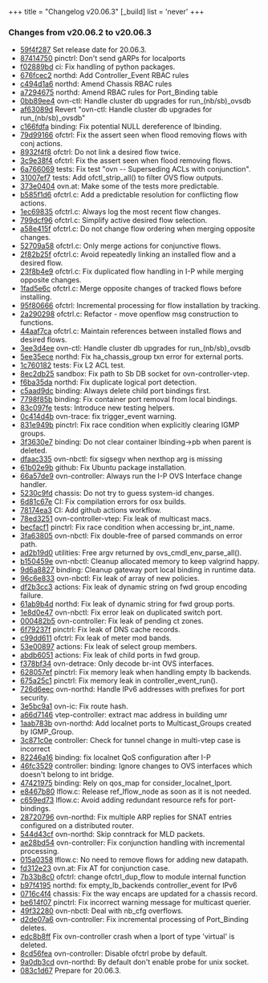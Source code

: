 +++
title = "Changelog v20.06.3"
[_build]
  list = 'never'
+++

### Changes from v20.06.2 to v20.06.3

- [59f4f287](https://github.com/ovn-org/ovn/commit/59f4f2872c08d6a72980ec5291de46319e62c005) Set release date for 20.06.3.
- [87414750](https://github.com/ovn-org/ovn/commit/8741475092a8db4c726430c7bf7245157af11ae7) pinctrl: Don't send gARPs for localports
- [f02889bd](https://github.com/ovn-org/ovn/commit/f02889bd876fd2799f49ceafcf91bddb106e2f45) ci: Fix handling of python packages.
- [676fcec2](https://github.com/ovn-org/ovn/commit/676fcec283889a458fc93e433d564ec7eb0e2ecb) northd: Add Controller_Event RBAC rules
- [c494d1a6](https://github.com/ovn-org/ovn/commit/c494d1a6c2a3a4a26e3e4a1bfd87b4cd2f954ded) northd: Amend Chassis RBAC rules
- [a7294675](https://github.com/ovn-org/ovn/commit/a72946750a174bd9ee3ef8f38aec91ee78d6fa11) northd: Amend RBAC rules for Port_Binding table
- [0bb89ee4](https://github.com/ovn-org/ovn/commit/0bb89ee4e5109e229bb8f02c890597fc7b6cd088) ovn-ctl: Handle cluster db upgrades for run_(nb/sb)_ovsdb
- [af63089d](https://github.com/ovn-org/ovn/commit/af63089d09f7a2f7bfab219ac84e276239d04467) Revert "ovn-ctl: Handle cluster db upgrades for run_(nb/sb)_ovsdb"
- [c166fdfa](https://github.com/ovn-org/ovn/commit/c166fdfa44bd1e438ca599c3112c5dba6e65d81e) binding: Fix potential NULL dereference of lbinding.
- [79d99166](https://github.com/ovn-org/ovn/commit/79d991664938ba0e6423f344f252865840d3d8d5) ofctrl: Fix the assert seen when flood removing flows with conj actions.
- [8932f4f8](https://github.com/ovn-org/ovn/commit/8932f4f8e27b568e9646b4d9d60a332ed8dac68f) ofctrl: Do not link a desired flow twice.
- [3c9e38f4](https://github.com/ovn-org/ovn/commit/3c9e38f4f082681a6bf715ccdc89a4fedffee268) ofctrl: Fix the assert seen when flood removing flows.
- [6a766069](https://github.com/ovn-org/ovn/commit/6a7660698db573519c349e80444ee141f2e4280a) tests: Fix test "ovn -- Superseding ACLs with conjunction".
- [31007ef7](https://github.com/ovn-org/ovn/commit/31007ef76e192cca1f03765e72e0cc2cabccc3fc) tests: Add ofctl_strip_all() to filter OVS flow outputs.
- [373e0404](https://github.com/ovn-org/ovn/commit/373e04048198830d039a4d7cce17945989d97a33) ovn.at: Make some of the tests more predictable.
- [b585f1d6](https://github.com/ovn-org/ovn/commit/b585f1d64f2263bd585c7bae06e52e952bf4ebe5) ofctrl.c: Add a predictable resolution for conflicting flow actions.
- [1ec69835](https://github.com/ovn-org/ovn/commit/1ec698353aa7664e54fdb471837408829c7872cc) ofctrl.c: Always log the most recent flow changes.
- [799dcf96](https://github.com/ovn-org/ovn/commit/799dcf96f79167306c631db3687b818e51d96ce2) ofctrl.c: Simplify active desired flow selection.
- [a58e415f](https://github.com/ovn-org/ovn/commit/a58e415fafc5904e7e3bcd1d444e462fb100f9fc) ofctrl.c: Do not change flow ordering when merging opposite changes.
- [52709a58](https://github.com/ovn-org/ovn/commit/52709a5816dfe1c313dcdca58856c25d0c4ab191) ofctrl.c: Only merge actions for conjunctive flows.
- [2f82b25f](https://github.com/ovn-org/ovn/commit/2f82b25ff84618b18ba457f45a323b290ed7411f) ofctrl.c: Avoid repeatedly linking an installed flow and a desired flow.
- [23f8b4e9](https://github.com/ovn-org/ovn/commit/23f8b4e930cb1adf7ff8aaed64c4cf70aed255f0) ofctrl.c: Fix duplicated flow handling in I-P while merging opposite changes.
- [1fad5e6c](https://github.com/ovn-org/ovn/commit/1fad5e6cacd2283944bb56b8bfe01d9e80035686) ofctrl.c: Merge opposite changes of tracked flows before installing.
- [95f80666](https://github.com/ovn-org/ovn/commit/95f8066633d67fe6252c1ae5c1f318e348673a8c) ofctrl: Incremental processing for flow installation by tracking.
- [2a290298](https://github.com/ovn-org/ovn/commit/2a290298dbe25b7ce2a777d00158c86af16e0c18) ofctrl.c: Refactor - move openflow msg construction to functions.
- [44aaf7ca](https://github.com/ovn-org/ovn/commit/44aaf7caa3302a08c3afa5409c91b11b95d56556) ofctrl.c: Maintain references between installed flows and desired flows.
- [3ee3d4ee](https://github.com/ovn-org/ovn/commit/3ee3d4ee41c19df7e700d59950ceb8816686c0fd) ovn-ctl: Handle cluster db upgrades for run_(nb/sb)_ovsdb
- [5ee35ece](https://github.com/ovn-org/ovn/commit/5ee35ecef3d20f7e797a0581bee9c4e68a673a3b) northd: Fix ha_chassis_group txn error for external ports.
- [1c760182](https://github.com/ovn-org/ovn/commit/1c7601823a046eb9cc8c0619db1913c1b37cc183) tests: Fix L2 ACL test.
- [8ec2db25](https://github.com/ovn-org/ovn/commit/8ec2db252d262ec4535e9e35583bd041329ec54d) sandbox: Fix path to Sb DB socket for ovn-controller-vtep.
- [f6ba35da](https://github.com/ovn-org/ovn/commit/f6ba35dadcf670bef4a678e29bc5e5f4cdd4fa34) northd: Fix duplicate logical port detection.
- [c5aad9dc](https://github.com/ovn-org/ovn/commit/c5aad9dc4ef63ba5fcc60ef06fb9f8d86f481a37) binding: Always delete child port bindings first.
- [7798f85b](https://github.com/ovn-org/ovn/commit/7798f85bcc080f7ac35625f43b17ba0fb89ecb7b) binding: Fix container port removal from local bindings.
- [83c097fe](https://github.com/ovn-org/ovn/commit/83c097fe0e94a3f08f00a5ec793fb56c9492c4a6) tests: Introduce new testing helpers.
- [0c414d4b](https://github.com/ovn-org/ovn/commit/0c414d4b5953931b4c190e265921d3a8f90d7d91) ovn-trace: fix trigger_event warning.
- [831e949b](https://github.com/ovn-org/ovn/commit/831e949bcb1f12262299d5d55b4d494cb58a3113) pinctrl: Fix race condition when explicitly clearing IGMP groups.
- [3f3630e7](https://github.com/ovn-org/ovn/commit/3f3630e7ed613e4093173039a917d6958e332bae) binding: Do not clear container lbinding->pb when parent is deleted.
- [dfaac335](https://github.com/ovn-org/ovn/commit/dfaac335de396a5b3f659bb5a7ae734464708120) ovn-nbctl: fix sigsegv when nexthop arg is missing
- [61b02e9b](https://github.com/ovn-org/ovn/commit/61b02e9b2fc32e3cf62e2d79baf05ee573f6cb3c) github: Fix Ubuntu package installation.
- [66a57de9](https://github.com/ovn-org/ovn/commit/66a57de9b2409efb0f7671d48848c4afcc062fcc) ovn-controller: Always run the I-P OVS Interface change handler.
- [5230c9fd](https://github.com/ovn-org/ovn/commit/5230c9fdc63a6fa85116ccd84f7a24e424577e56) chassis: Do not try to guess system-id changes.
- [6d81c67e](https://github.com/ovn-org/ovn/commit/6d81c67e2864ab07a6315b8186fa5ac34b85451e) CI: Fix compilation errors for osx builds.
- [78174ea3](https://github.com/ovn-org/ovn/commit/78174ea3e67df65c1dc10f8ba068a2e29b64b764) CI: Add github actions workflow.
- [78ed3251](https://github.com/ovn-org/ovn/commit/78ed3251dac799e22d9ec91d1b30c0b52f437e62) ovn-controller-vtep: Fix leak of multicast macs.
- [becfacf1](https://github.com/ovn-org/ovn/commit/becfacf1ecfd73f24bacf497e76aaad55871a626) pinctrl: Fix race condition when accessing br_int_name.
- [3fa63805](https://github.com/ovn-org/ovn/commit/3fa638059deab04ce1035c2220e23c5df7fc03ab) ovn-nbctl: Fix double-free of parsed commands on error path.
- [ad2b19d0](https://github.com/ovn-org/ovn/commit/ad2b19d0701ab4ec7bfbf729eaa2afa4359789c3) utilities: Free argv returned by ovs_cmdl_env_parse_all().
- [b150459e](https://github.com/ovn-org/ovn/commit/b150459eaf62d418dbcfbe97110b696d63c8a71c) ovn-nbctl: Cleanup allocated memory to keep valgrind happy.
- [9d6a8827](https://github.com/ovn-org/ovn/commit/9d6a8827f42dd3421e933ef051f215a2230e60f8) binding: Cleanup gateway port local binding in runtime data.
- [96c6e833](https://github.com/ovn-org/ovn/commit/96c6e83308d49f677c85f1faa600bcd1a29320bb) ovn-nbctl: Fix leak of array of new policies.
- [df2b3cc3](https://github.com/ovn-org/ovn/commit/df2b3cc38440b38f6176850e5e56a36a7b6b1ada) actions: Fix leak of dynamic string on fwd group encoding failure.
- [61ab9b4d](https://github.com/ovn-org/ovn/commit/61ab9b4d53a6326726fe210981c1188e91888136) northd: Fix leak of dynamic string for fwd group ports.
- [1e8d0e47](https://github.com/ovn-org/ovn/commit/1e8d0e478400df590923477d05ba2cf1545a5481) ovn-nbctl: Fix error leak on duplicated switch port.
- [000482b5](https://github.com/ovn-org/ovn/commit/000482b536b40442861befcbfb6beae9484a45c4) ovn-controller: Fix leak of pending ct zones.
- [6f79237f](https://github.com/ovn-org/ovn/commit/6f79237fb0b233e4c3ac8ff21ac02c86b6a6906a) pinctrl: Fix leak of DNS cache records.
- [c99dd611](https://github.com/ovn-org/ovn/commit/c99dd6117c6feac445ca7ca0b6fcb4a301251558) ofctrl: Fix leak of meter mod bands.
- [53e00897](https://github.com/ovn-org/ovn/commit/53e00897dabd684e107b0fc8cdedea97082eab5f) actions: Fix leak of select group members.
- [abdb6051](https://github.com/ovn-org/ovn/commit/abdb60512c92f308256552b1e0cfab11c904d2bc) actions: Fix leak of child ports in fwd group.
- [f378bf34](https://github.com/ovn-org/ovn/commit/f378bf34112c3c4c59aaa36f7257731dc2a41f7f) ovn-detrace: Only decode br-int OVS interfaces.
- [628057ef](https://github.com/ovn-org/ovn/commit/628057ef53b3ba6ef4dda44d5ef431a588236426) pinctrl: Fix memory leak when handling empty lb backends.
- [675a25c1](https://github.com/ovn-org/ovn/commit/675a25c1dc68cdca4a9fa098ea467a10a9045fa9) pinctrl: Fix memory leak in controller_event_run().
- [726d6eec](https://github.com/ovn-org/ovn/commit/726d6eec061809198dd5e644752331196a86ebeb) ovn-northd: Handle IPv6 addresses with prefixes for port security.
- [3e5bc9a1](https://github.com/ovn-org/ovn/commit/3e5bc9a1655e2e26ba99eb68d62d483bdcf2cf0c) ovn-ic: Fix route hash.
- [a66d7146](https://github.com/ovn-org/ovn/commit/a66d71469849837ddb363340a58f6c4160cff0e5) vtep-controller: extract mac address in building umr
- [1aab783b](https://github.com/ovn-org/ovn/commit/1aab783bdc016e009d62a3d7270e4e32f21f23aa) ovn-northd: Add localnet ports to Multicast_Groups created by IGMP_Group.
- [3c871c0e](https://github.com/ovn-org/ovn/commit/3c871c0e0c84479589191a83a5bab0aa417f1dd1) controller: Check for tunnel change in multi-vtep case is incorrect
- [82246a16](https://github.com/ovn-org/ovn/commit/82246a164b113b8c55608cbd560684445101f185) binding: fix localnet QoS configuration after I-P
- [46fc3529](https://github.com/ovn-org/ovn/commit/46fc3529af756d81eaee7f03ee9d510e894568de) controller: binding: Ignore changes to OVS interfaces which doesn't belong to int bridge.
- [47421975](https://github.com/ovn-org/ovn/commit/47421975a41f884f0410131cff48d54070c54603) binding: Rely on qos_map for consider_localnet_lport.
- [e8467b80](https://github.com/ovn-org/ovn/commit/e8467b8002f9bb098550fb96fbe71420f91f9e84) lflow.c: Release ref_lflow_node as soon as it is not needed.
- [c659ed73](https://github.com/ovn-org/ovn/commit/c659ed732f77979bfc7d8c0e6dfc2032e73d4257) lflow.c: Avoid adding redundant resource refs for port-bindings.
- [28720796](https://github.com/ovn-org/ovn/commit/28720796fae9b5d9ff4f2a8b448df18d9fcdefb4) ovn-northd: Fix multiple ARP replies for SNAT entries configured on a distributed router.
- [544d43cf](https://github.com/ovn-org/ovn/commit/544d43cf5d905515a7c6ee9e0f0403e46501b5ac) ovn-northd: Skip conntrack for MLD packets.
- [ae28bd54](https://github.com/ovn-org/ovn/commit/ae28bd54b9eb07ff8d346f795f94853543c9988e) ovn-controller: Fix conjunction handling with incremental processing.
- [015a0358](https://github.com/ovn-org/ovn/commit/015a0358910aca6cee52e6e24464f975b04c7526) lflow.c: No need to remove flows for adding new datapath.
- [fd312e23](https://github.com/ovn-org/ovn/commit/fd312e23fb45c56ffcbb242381619169ef78c580) ovn.at: Fix AT for conjunction case.
- [7b33b8c0](https://github.com/ovn-org/ovn/commit/7b33b8c0dd395d3dcca6b95245b98c1094473a2a) ofctrl: change ofctrl_dup_flow to module internal function
- [b97f4195](https://github.com/ovn-org/ovn/commit/b97f41950943a84cc429dacf51f0a5430b0d508d) northd: fix empty_lb_backends controller_event for IPv6
- [0716c4f4](https://github.com/ovn-org/ovn/commit/0716c4f4cf2d97f03c1f2e5099fece92f3183d43) chassis: Fix the way encaps are updated for a chassis record.
- [be614f07](https://github.com/ovn-org/ovn/commit/be614f0743abe605c4305003c9de6859dd224fe9) pinctrl: Fix incorrect warning message for multicast querier.
- [49f32280](https://github.com/ovn-org/ovn/commit/49f322806785cf1195dfa8cfb63531cd1c119e5b) ovn-nbctl: Deal with nb_cfg overflows.
- [d2de07a6](https://github.com/ovn-org/ovn/commit/d2de07a627721ef443d8929fe04eb888c5086e98) ovn-controller: Fix incremental processing of Port_Binding deletes.
- [edc8b8ff](https://github.com/ovn-org/ovn/commit/edc8b8ffdfd4d0250ea8650b1501e49fb4a82b6f) Fix ovn-controller crash when a lport of type 'virtual' is deleted.
- [8cd56fea](https://github.com/ovn-org/ovn/commit/8cd56feadbc8644ece036784f78dd9be289c9fe9) ovn-controller: Disable ofctrl probe by default.
- [9a0db3cd](https://github.com/ovn-org/ovn/commit/9a0db3cd614deefcbf5d693b5c76979e70dda043) ovn-northd: By default don't enable probe for unix socket.
- [083c1d67](https://github.com/ovn-org/ovn/commit/083c1d679937215c9043af9eed34ab0ce73a6399) Prepare for 20.06.3.